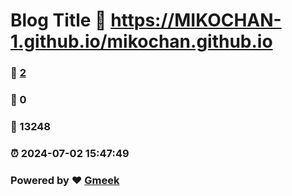 # Blog Title :link: https://MIKOCHAN-1.github.io/mikochan.github.io 
### :page_facing_up: [2](https://MIKOCHAN-1.github.io/mikochan.github.io/tag.html) 
### :speech_balloon: 0 
### :hibiscus: 13248 
### :alarm_clock: 2024-07-02 15:47:49 
### Powered by :heart: [Gmeek](https://github.com/Meekdai/Gmeek)
